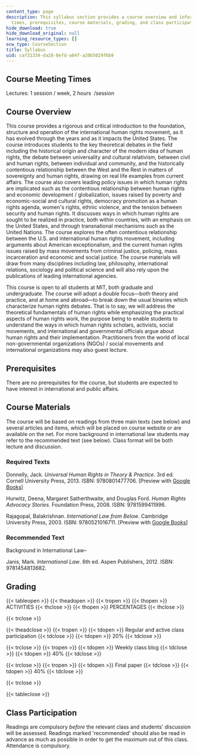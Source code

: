 ```yaml
---
content_type: page
description: This syllabus section provides a course overview and information meeting
  times, prerequisites, course materials, grading, and class participation.
hide_download: true
hide_download_original: null
learning_resource_types: []
ocw_type: CourseSection
title: Syllabus
uid: caf31334-da28-0efd-a84f-a20b5029f6b9
---
```


Course Meeting Times
--------------------

Lectures: 1 session / week, 2 hours  /session

Course Overview
---------------

This course provides a rigorous and critical introduction to the foundation, structure and operation of the international human rights movement, as it has evolved through the years and as it impacts the United States. The course introduces students to the key theoretical debates in the field including the historical origin and character of the modern idea of human rights, the debate between universality and cultural relativism, between civil and human rights, between individual and community, and the historically contentious relationship between the West and the Rest in matters of sovereignty and human rights, drawing on real life examples from current affairs. The course also covers leading policy issues in which human rights are implicated such as the contentious relationship between human rights and economic development / globalization, issues raised by poverty and economic-social and cultural rights, democracy promotion as a human rights agenda, women's rights, ethnic violence, and the tension between security and human rights. It discusses ways in which human rights are sought to be realized in practice, both within countries, with an emphasis on the United States, and through transnational mechanisms such as the United Nations. The course explores the often contentious relationship between the U.S. and international human rights movement, including arguments about American exceptionalism, and the current human rights issues raised by mass movements from criminal justice, policing, mass incarceration and economic and social justice. The course materials will draw from many disciplines including law, philosophy, international relations, sociology and political science and will also rely upon the publications of leading international agencies.

This course is open to all students at MIT, both graduate and undergraduate. The course will adopt a double focus—both theory and practice, and at home and abroad—to break down the usual binaries which characterize human rights debates. That is to say, we will address the theoretical fundamentals of human rights while emphasizing the practical aspects of human rights work, the purpose being to enable students to understand the ways in which human rights scholars, activists, social movements, and international and governmental officials argue about human rights and their implementation. Practitioners from the world of local non-governmental organizations (NGOs) / social movements and international organizations may also guest lecture.

Prerequisites
-------------

There are no prerequisites for the course, but students are expected to have interest in international and public affairs.

Course Materials
----------------

The course will be based on readings from three main texts (see below) and several articles and items, which will be placed on course website or are available on the net. For more background in international law students may refer to the recommended text (see below). Class format will be both lecture and discussion.

### Required Texts

Donnelly, Jack. _Universal Human Rights in Theory & Practice_. 3rd ed. Cornell University Press, 2013. ISBN: 9780801477706. \[Preview with [Google Books](http://books.google.com/books?id=3gVCY1P7e4MC&pg=PAfrontcover)\]

Hurwitz, Deena, Margaret Satherthwaite, and Douglas Ford. _Human Rights Advocacy Stories_. Foundation Press, 2008. ISBN: 9781599411996.

Rajagopal, Balakrishnan. _International Law from Below_. Cambridge University Press, 2003. ISBN: 9780521016711. \[Preview with [Google Books](http://books.google.com/books?id=k0Xv2IFGCAoC&pg=PAfrontcover)\]

### Recommended Text

Background in International Law–

Janis, Mark. _International Law_. 6th ed. Aspen Publishers, 2012. ISBN: 9781454813682.

Grading
-------

{{< tableopen >}}
{{< theadopen >}}
{{< tropen >}}
{{< thopen >}}
ACTIVITIES
{{< thclose >}}
{{< thopen >}}
PERCENTAGES
{{< thclose >}}

{{< trclose >}}

{{< theadclose >}}
{{< tropen >}}
{{< tdopen >}}
Regular and active class participation
{{< tdclose >}}
{{< tdopen >}}
20%
{{< tdclose >}}

{{< trclose >}}
{{< tropen >}}
{{< tdopen >}}
Weekly class blog
{{< tdclose >}}
{{< tdopen >}}
40%
{{< tdclose >}}

{{< trclose >}}
{{< tropen >}}
{{< tdopen >}}
Final paper
{{< tdclose >}}
{{< tdopen >}}
40%
{{< tdclose >}}

{{< trclose >}}

{{< tableclose >}}

Class Participation
-------------------

Readings are compulsory _before_ the relevant class and students' discussion will be assessed. Readings marked 'recommended' should also be read in advance as much as possible in order to get the maximum out of this class. Attendance is compulsory.